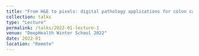 ```yaml
---
title: "From H&E to pixels: digital pathology applications for colon cancer diagnosis"
collection: talks
type: "Lecture"
permalink: /talks/2022-01-lecture-1
venue: "DeepHealth Winter School 2022"
date: 2022-01
location: "Remote"
---
```

